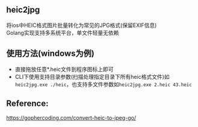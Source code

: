 ## heic2jpg
将ios中HEIC格式图片批量转化为常见的JPG格式(保留EXIF信息)  
Golang实现支持多系统平台，单文件轻量无依赖  

## 使用方法(windows为例)
* 直接拖放任意*.heic文件到程序图标上即可  
* CLI下使用支持目录参数(扫描处理指定目录下所有heic格式文件)如`heic2jpg.exe ./heic`，也支持多文件参数如`heic2jpg.exe 2.heic 43.heic` 

## Reference:
https://gophercoding.com/convert-heic-to-jpeg-go/

